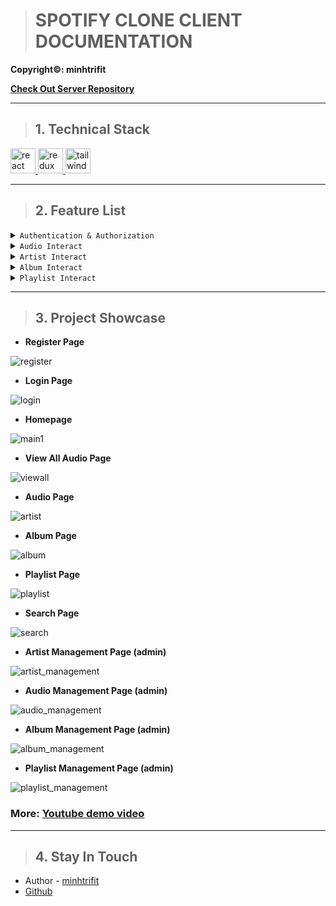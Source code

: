 > # SPOTIFY CLONE CLIENT DOCUMENTATION

**Copyright©: minhtrifit**

**[Check Out Server Repository](https://github.com/minhtrifit/spotify-clone-server)**

---

> ## 1. Technical Stack

<p align="left"><a href="https://reactjs.org/" target="_blank" rel="noreferrer"> <img src="https://raw.githubusercontent.com/devicons/devicon/master/icons/react/react-original-wordmark.svg" alt="react" width="40" height="40"/> <a href="https://redux.js.org" target="_blank" rel="noreferrer"> <img src="https://raw.githubusercontent.com/devicons/devicon/master/icons/redux/redux-original.svg" alt="redux" width="40" height="40"/> </a> <a href="https://tailwindcss.com/" target="_blank" rel="noreferrer"> <img src="https://www.vectorlogo.zone/logos/tailwindcss/tailwindcss-icon.svg" alt="tailwind" width="40" height="40"/> </a></p>

---

> ## 2. Feature List

<details>
<summary><code>Authentication & Authorization</code></summary>

* Register & login account (JWT auth).
* Role delegation (user, admin).
</details>

<details>
<summary><code>Audio Interact</code></summary>

* Listen single audio.
* Create custom audio (GoogleDrive Cloud) (admin).
* Edit audio (admin).
* Delete audio (admin).
* Search audio by name.
</details>

<details>
<summary><code>Artist Interact</code></summary>

* Create custom artist (admin)
* Edit artist (admin)
* Delete artist (admin)
</details>

<details>
<summary><code>Album Interact</code></summary>

* Listen album collection (auto skip to next audio).
* Skip to next or previous audio.
* Create custom album (admin).
* Edit album (admin).
* Delete album (admin).
</details>

<details>
<summary><code>Playlist Interact</code></summary>

* Listen playlist collection (auto skip to next audio).
* Skip to next or previous audio.
* Create custom playlist (Interactive UI).
* Moidfy playlist (add or remove single audio).
* Delete playlist.
</details>

---

> ## 3. Project Showcase

* **Register Page**

![register](/showcase/register.png)

* **Login Page**

![login](/showcase/login.png)

* **Homepage**

![main1](/showcase/main.png)

* **View All Audio Page**

![viewall](/showcase/viewall.png)

* **Audio Page**

![artist](/showcase/audio.png)

* **Album Page**

![album](/showcase/album.png)

* **Playlist Page**

![playlist](/showcase/playlist.png)

* **Search Page**

![search](/showcase/search.png)

* **Artist Management Page (admin)**

![artist_management](/showcase/artist_management.png)

* **Audio Management Page (admin)**

![audio_management](/showcase/audio_management.png)

* **Album Management Page (admin)**

![album_management](/showcase/album_management.png)

* **Playlist Management Page (admin)**

![playlist_management](/showcase/playlist_management.png)

### More: [Youtube demo video](https://youtu.be/iLBWCdZQNpQ)

---

> ## 4. Stay In Touch

- Author - [minhtrifit](https://minhtrifitdev.netlify.app)
- [Github](https://github.com/minhtrifit)